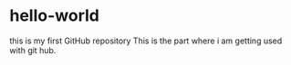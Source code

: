 hello-world
===========

this is my first GitHub repository
This is the part where i am getting used with git hub. 
